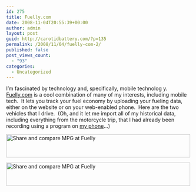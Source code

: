 ```yaml
---
id: 275
title: Fuelly.com
date: 2008-11-04T20:55:39+00:00
author: admin
layout: post
guid: http://carotidbattery.com/?p=135
permalink: /2008/11/04/fuelly-com-2/
published: false
post_views_count:
  - "93"
categories:
  - Uncategorized
---
```

 <p>I’m fascinated by technology and, specifically, mobile technolog y.  <a href="http://www.fuelly.com">Fuelly.com</a> is a cool combination of many of my interests, including mobile tech.  It lets you track your fuel economy by uploading your fueling data, either on the website or on your web-enabled phone.  Here are the two vehicles that I drive.  (Oh, and it let me import all of my historical data, including everything from the motorcycle trip, that I had already been recording using a program on <a href="http://www.wireless.att.com/businesscenter/8525/">my phone</a>…)</p> <p><a href="http://www.fuelly.com/driver/unclemonkey77/civic" target="\_blank"><img title="Share and compare MPG at Fuelly" height="63" alt="Share and compare MPG at Fuelly" src="http://www.fuelly.com/driver/unclemonkey77/civic/sig-image" width="500" border="0" /></a></p> <a href="http://www.fuelly.com/driver/unclemonkey77/fjr1300" target="\_blank"><img title="Share and compare MPG at Fuelly" height="63" alt="Share and compare MPG at Fuelly" src="http://www.fuelly.com/driver/unclemonkey77/fjr1300/sig-image" width="500" border="0" /></a>
